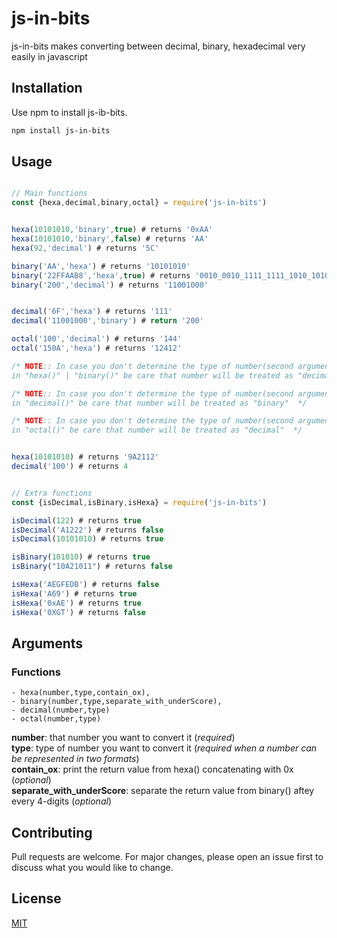 # js-in-bits

js-in-bits makes converting between decimal, binary, hexadecimal very easily in javascript 

## Installation

Use npm to install js-ib-bits.

```bash
npm install js-in-bits
```

## Usage

```javascript

// Main functions
const {hexa,decimal,binary,octal} = require('js-in-bits')


hexa(10101010,'binary',true) # returns '0xAA'
hexa(10101010,'binary',false) # returns 'AA'
hexa(92,'decimal') # returns '5C'

binary('AA','hexa') # returns '10101010'
binary('22FFAAB8','hexa',true) # returns '0010_0010_1111_1111_1010_1010_1011_1000'
binary('200','decimal') # returns '11001000'


decimal('6F','hexa') # returns '111'
decimal('11001000','binary') # return '200'

octal('100','decimal') # returns '144'
octal('150A','hexa') # returns '12412'

/* NOTE:: In case you don't determine the type of number(second argument)that you want to convert it 
in "hexa()" | "binary()" be care that number will be treated as "decimal"  */

/* NOTE:: In case you don't determine the type of number(second argument)that you want to convert it 
in "decimal()" be care that number will be treated as "binary"  */

/* NOTE:: In case you don't determine the type of number(second argument)that you want to convert it 
in "octal()" be care that number will be treated as "decimal"  */


hexa(10101010) # returns '9A2112'
decimal('100') # returns 4 


// Extra functions 
const {isDecimal,isBinary,isHexa} = require('js-in-bits')

isDecimal(122) # returns true
isDecimal('A1222') # returns false
isDecimal(10101010) # returns true

isBinary(101010) # returns true
isBinary("10A21011") # returns false

isHexa('AEGFEDB') # returns false
isHexa('A69') # returns true
isHexa('0xAE') # returns true
isHexa('0XGT') # returns false


```

## Arguments 
### Functions 
    - hexa(number,type,contain_ox),
    - binary(number,type,separate_with_underScore),
    - decimal(number,type)
    - octal(number,type)
    
**number**: that number you want to convert it (*required*)  
**type**: type of number you want to convert it (*required when a number can be represented in two formats*)  
**contain_ox**: print the return value from hexa() concatenating with 0x (*optional*)   
**separate_with_underScore**: separate the return value from binary() aftey every 4-digits (*optional*)   
   

## Contributing
Pull requests are welcome. For major changes, please open an issue first to discuss what you would like to change.


## License
[MIT](https://choosealicense.com/licenses/mit/)
